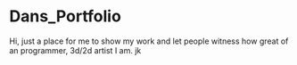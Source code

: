 # Dans_Portfolio
Hi, just a place for me to show my work and let people witness how great of an programmer, 3d/2d artist I am. jk
